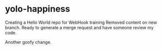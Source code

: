 # yolo-happiness
Creating a Hello World repo for WebHook training
Removed content on new branch. Ready to generate a merge request and have someone review my code.

Another goofy change.
